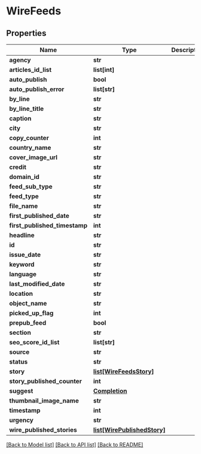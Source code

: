 # WireFeeds

## Properties
Name | Type | Description | Notes
------------ | ------------- | ------------- | -------------
**agency** | **str** |  | [optional] 
**articles_id_list** | **list[int]** |  | [optional] 
**auto_publish** | **bool** |  | [optional] 
**auto_publish_error** | **list[str]** |  | [optional] 
**by_line** | **str** |  | [optional] 
**by_line_title** | **str** |  | [optional] 
**caption** | **str** |  | [optional] 
**city** | **str** |  | [optional] 
**copy_counter** | **int** |  | [optional] 
**country_name** | **str** |  | [optional] 
**cover_image_url** | **str** |  | [optional] 
**credit** | **str** |  | [optional] 
**domain_id** | **str** |  | [optional] 
**feed_sub_type** | **str** |  | [optional] 
**feed_type** | **str** |  | [optional] 
**file_name** | **str** |  | [optional] 
**first_published_date** | **str** |  | [optional] 
**first_published_timestamp** | **int** |  | [optional] 
**headline** | **str** |  | [optional] 
**id** | **str** |  | [optional] 
**issue_date** | **str** |  | [optional] 
**keyword** | **str** |  | [optional] 
**language** | **str** |  | [optional] 
**last_modified_date** | **str** |  | [optional] 
**location** | **str** |  | [optional] 
**object_name** | **str** |  | [optional] 
**picked_up_flag** | **int** |  | [optional] 
**prepub_feed** | **bool** |  | [optional] 
**section** | **str** |  | [optional] 
**seo_score_id_list** | **list[str]** |  | [optional] 
**source** | **str** |  | [optional] 
**status** | **str** |  | [optional] 
**story** | [**list[WireFeedsStory]**](WireFeedsStory.md) |  | [optional] 
**story_published_counter** | **int** |  | [optional] 
**suggest** | [**Completion**](Completion.md) |  | [optional] 
**thumbnail_image_name** | **str** |  | [optional] 
**timestamp** | **int** |  | [optional] 
**urgency** | **str** |  | [optional] 
**wire_published_stories** | [**list[WirePublishedStory]**](WirePublishedStory.md) |  | [optional] 

[[Back to Model list]](../README.md#documentation-for-models) [[Back to API list]](../README.md#documentation-for-api-endpoints) [[Back to README]](../README.md)

